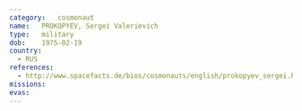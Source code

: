 ```yaml
---
category:	cosmonaut
name:	PROKOPYEV, Sergei Valerievich
type:	military
dob:	1975-02-19
country:
  - RUS
references:
  - http://www.spacefacts.de/bios/cosmonauts/english/prokopyev_sergei.htm
missions:
evas:
---
```

